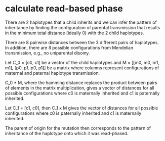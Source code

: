 # calculate read-based phase
There are 2 haplotypes that a child inherits and we can infer the pattern of
inheritance by finding the configuration of parental transmission that results
in the minimum total distance (ideally 0) with the 2 child haplotypes.

There are 8 pairwise distances between the 3 different pairs of haplotypes.
In addition, there are 8 possible configurations from Mendelian transmission,
e.g., no uniparental disomy.

Let C_0 = [c0, c1] be a vector of the child haplotypes and
M = [[m0, m0, m1, m1], [p0, p1, p0, p1]] be a matrix where columns represent
configurations of maternal and paternal haplotype transmission.

C_0 * M, where the hamming distance replaces the product between pairs of elements
in the matrix multiplication, gives a vector of distances for all possible
configurations where c0 is maternally inherited and c1 is paternally inherited.

Let C_1 = [c1, c0], then C_1 x M gives the vector of distances for all possible
configurations where c0 is paternally inherited and c1 is maternally inherited.

The parent of origin for the mutation then corresponds to the pattern of inheritance
of the haplotype onto which it was read-phased.